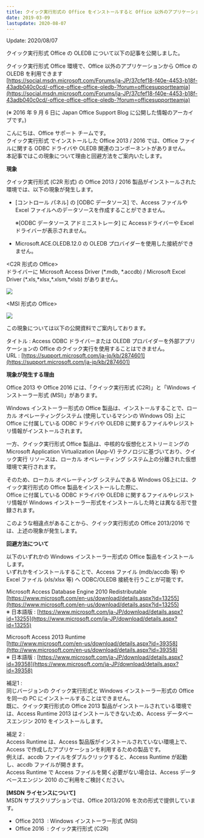 ```yaml
---
title: クイック実行形式の Office をインストールすると Office 以外のアプリケーションから ODBC - OLEDB が利用できない
date: 2019-03-09
lastupdate: 2020-08-07
---
```


Update: 2020/08/07  
  
クイック実行形式 Office の OLEDB について以下の記事を公開しました。

クイック実行形式 Office 環境で、Office 以外のアプリケーションから Office の OLEDB を利用できます   
[https://social.msdn.microsoft.com/Forums/ja-JP/37cfef18-f40e-4453-b18f-43adb040c0cd/-office-office-office-oledb-?forum=officesupportteamja](https://social.msdn.microsoft.com/Forums/ja-JP/37cfef18-f40e-4453-b18f-43adb040c0cd/-office-office-office-oledb-?forum=officesupportteamja)

  

(※ 2016 年 9 月 6 日に Japan Office Support Blog に公開した情報のアーカイブです。)

こんにちは、Office サポート チームです。  
クイック実行形式 でインストールした Office 2013 / 2016 では、Office ファイルに関する ODBC ドライバや OLEDB 関連のコンポーネントがありません。  
本記事ではこの現象について理由と回避方法をご案内いたします。

  

**現象**

クイック実行形式 (C2R 形式) の Office 2013 / 2016 製品がインストールされた環境では、以下の現象が発生します。

*   \[コントロール パネル\] の \[ODBC データソース\] で、Access ファイルや Excel ファイルへのデータソースを作成することができません。  
      
    ※\[ODBC データソース アドミニストレータ\] に Accessドライバーや Excel ドライバーが表示されません。
*   Microsoft.ACE.OLEDB.12.0 の OLEDB プロバイダーを使用した接続ができません。

  

<C2R 形式の Office>  
ドライバーに Microsoft Access Driver (\*.mdb, \*.accdb) / Microsoft Excel Driver (\*.xls,\*xlsx,\*.xlsm,\*xlsb) がありません。  

![](image1.png)

  

<MSI 形式の Office>

![](image2.png)

  

この現象については以下の公開資料でご案内しております。  

タイトル : Access ODBC ドライバーまたは OLEDB プロバイダーを外部アプリケーションの Office のクイック実行を使用することはできません。  
URL : [https://support.microsoft.com/ja-jp/kb/2874601](https://support.microsoft.com/ja-jp/kb/2874601)

  

**現象が発生する理由**

Office 2013 や Office 2016 には、「クイック実行形式 (C2R)」と「Windows インストーラー形式 (MSI)」があります。

  

Windows インストーラー形式の Office 製品は、インストールすることで、ローカル オペレーティングシステム (使用しているマシンの Windows OS) 上に Office に付属している ODBC ドライバや OLEDB に関するファイルやレジストリ情報がインストールされます。

  

一方、クイック実行形式 Office 製品は、中核的な仮想化とストリーミングの Microsoft Application Virtualization (App-V) テクノロジに基づいており、クイック実行 リソースは、ローカル オペレーティング システム上の分離された仮想環境で実行されます。  
  
そのため、ローカル オペレーティング システムである Windows OS上には、クイック実行形式の Office 製品をインストールした際に、  
Office に付属している ODBC ドライバや OLEDB に関するファイルやレジストリ情報が Windows インストーラー形式をインストールした時とは異なる形で登録されます。

  

このような相違点があることから、クイック実行形式の Office 2013/2016 では、上述の現象が発生します。  

  

**回避方法について**

以下のいずれかの Windows インストーラー形式の Office 製品をインストールします。  
いずれかをインストールすることで、Access ファイル (mdb/accdb 等) や Excel ファイル (xls/xlsx 等) へ ODBC/OLEDB 接続を行うことが可能です。

  

Microsoft Access Database Engine 2010 Redistributable  
[https://www.microsoft.com/en-us/download/details.aspx?id=13255](https://www.microsoft.com/en-us/download/details.aspx?id=13255)  
※ 日本語版 : [https://www.microsoft.com/ja-JP/download/details.aspx?id=13255](https://www.microsoft.com/ja-JP/download/details.aspx?id=13255)

  

Microsoft Access 2013 Runtime  
[http://www.microsoft.com/en-us/download/details.aspx?id=39358](http://www.microsoft.com/en-us/download/details.aspx?id=39358)  
※ 日本語版 : [https://www.microsoft.com/ja-JP/download/details.aspx?id=39358](https://www.microsoft.com/ja-JP/download/details.aspx?id=39358)

  

補足1 :  
同じバージョンの クイック実行形式と Windows インストーラー形式の Office を同一の PC にインストールすることはできません。  
既に、クイック実行形式の Office 2013 製品がインストールされている環境では、Access Runtime 2013 はインストールできないため、Access データベースエンジン 2010 をインストールします。

  

補足 2 :  
Access Runtime は、Access 製品版がインストールされていない環境上で、Access で作成したアプリケーションを利用するための製品です。  
例えば、accdb ファイルをダブルクリックすると、Access Runtime が起動し、accdb ファイルが開きます。  
Access Runtime で Access ファイルを開く必要がない場合は、Access データベースエンジン 2010 のご利用をご検討ください。  

  

**\[MSDN ライセンスについて\]**  
MSDN サブスクリプションでは、Office 2013/2016 を次の形式で提供しています。  

*   Office 2013  : Windows インストーラー形式 (MSI)
*   Office 2016  : クイック実行形式 (C2R)